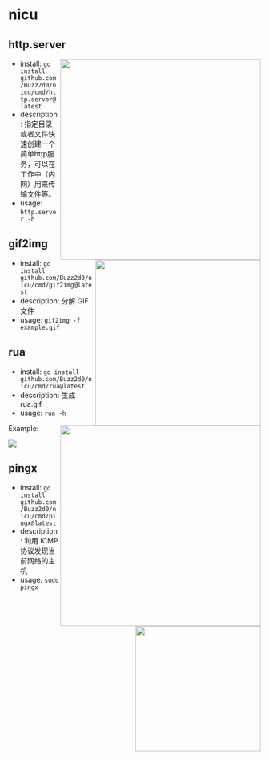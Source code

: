 # nicu

## http.server

<img src="https://user-images.githubusercontent.com/26270009/148734383-92a5c2b0-d3f5-49d2-aaab-41287be7b055.png" width="400" align="right">

- install: `go install github.com/Buzz2d0/nicu/cmd/http.server@latest`
- description: 指定目录或者文件快速创建一个简单http服务，可以在工作中（内网）用来传输文件等。
- usage: `http.server -h`


## gif2img

<img src="https://user-images.githubusercontent.com/26270009/148906590-134c03da-9b52-4a13-927e-532fc2575a16.png" width="330" align="right">

- install: `go install github.com/Buzz2d0/nicu/cmd/gif2img@latest`
- description: 分解 GIF 文件
- usage: `gif2img -f example.gif`


## rua

<img src="https://user-images.githubusercontent.com/26270009/149051458-5122bae7-8e7f-4b36-a081-c138f88a966f.png" width="400" align="right">

- install: `go install github.com/Buzz2d0/nicu/cmd/rua@latest`
- description: 生成 rua.gif
- usage: `rua -h`

Example:

<img src="https://user-images.githubusercontent.com/26270009/149051761-21e0e181-534d-458a-ad63-5c8963eda447.gif">


## pingx

<img src="https://user-images.githubusercontent.com/26270009/159157614-6956f5e2-7b35-4db7-bd5c-ee7ae4a5d635.png" width="250" align="right">

- install: `go install github.com/Buzz2d0/nicu/cmd/pingx@latest`
- description: 利用 ICMP 协议发现当前网络的主机
- usage: `sudo pingx`